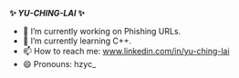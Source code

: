**✨ _YU-CHING-LAI_ ✨** 

- 🔭 I’m currently working on Phishing URLs.
- 🌱 I’m currently learning C++.
- 📫 How to reach me: www.linkedin.com/in/yu-ching-lai
- 😄 Pronouns: hzyc_

<!-- 
- 👯 I’m looking to collaborate on ...
- 🤔 I’m looking for help with ...
- 💬 Ask me about ...
- ⚡ Fun fact: ...
-->
